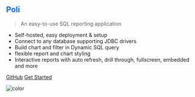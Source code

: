 # <h2 style="color: #0065FF;">Poli</h2>

> An easy-to-use SQL reporting application

- Self-hosted, easy deployment & setup
- Connect to any database supporting JDBC drivers
- Build chart and filter in Dynamic SQL query
- flexible report and chart styling
- Interactive reports with auto refresh, drill through, fullscreen, embedded and more

[GitHub](https://github.com/shzlw/poli)
[Get Started](#installation)

![color](#f6f9fc)